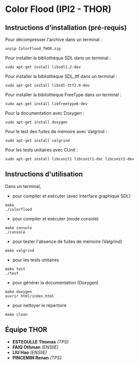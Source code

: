 # Color Flood (IPI2 - THOR)

## Instructions d'installation (pré-requis)

Pour décompresser l'archive dans un terminal :
```
unzip ColorFlood_THOR.zip 
```
Pour installer la bibliothèque SDL dans un terminal :
```
sudo apt-get install libsdl1.2-dev
```
Pour installer la bibliothèque SDL_ttf dans un terminal :
```
sudo apt-get install libsdl-ttf2.0-dev
```
Pour installer la bibliothèque FreeType dans un terminal :
```
sudo apt-get install libfreetype6-dev
```
Pour la documentation avec Doxygen :
```
sudo apt-get install doxygen
```
Pour le test des fuites de mémoire avec Valgrind :
```
sudo apt-get install valgrind
```
Pour les tests unitaires avec CUnit :
```
sudo apt-get install libcunit1 libcunit1-doc libcunit1-dev
```


## Instructions d'utilisation

Dans un terminal,
* pour compiler et exécuter (avec interface graphique SDL)

```
make
./colorflood
```
* pour compiler et exécuter (mode console)

```
make console
./console
```
* pour tester l'absence de fuites de mémoire (Valgrind)

```
make valgrind
```
* pour les tests unitaires

```
make test
./test
```
* pour générer la documentation (Doxygen)

```
make doxygen
ouvrir html/index.html
```

* pour nettoyer le répertoire
```
make clean
```


## Équipe THOR


* **ESTEOULLE Thomas** *(TPS)*
* **FAIQ Othman** *(ENSIIE)*
* **LIU Hao** *(ENSIIE)*
* **PINCEMIN Renan** *(TPS)*
